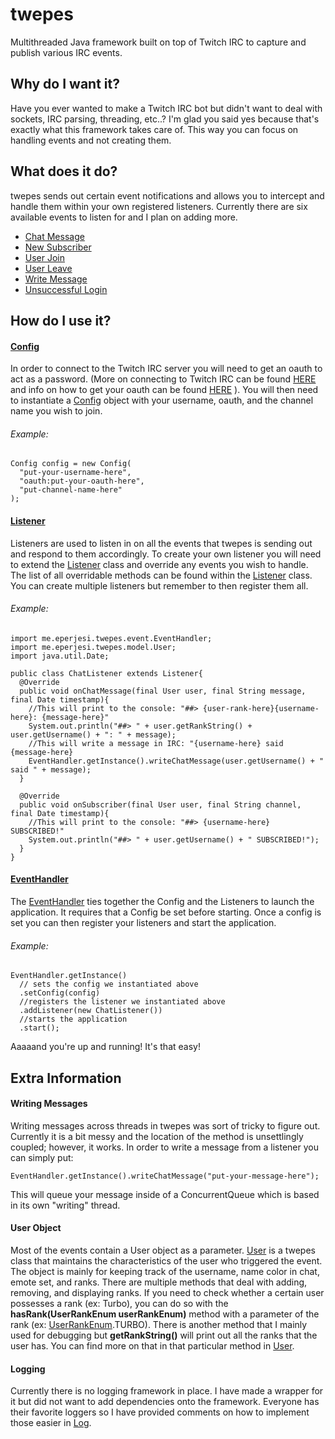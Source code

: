 twepes
===
Multithreaded Java framework built on top of Twitch IRC to capture and publish various IRC events.

## Why do I want it?
Have you ever wanted to make a Twitch IRC bot but didn't want to deal with sockets, IRC parsing, threading, etc..? I'm glad you said yes because that's exactly what this framework takes care of. This way you can focus on handling events and not creating them.

## What does it do?
twepes sends out certain event notifications and allows you to intercept and handle them within your own registered listeners. Currently there are six available events to listen for and I plan on adding more. 

  *  [Chat Message](src/main/java/me/eperjesi/twepes/event/ChatMessageEvent.java)
  *  [New Subscriber](src/main/java/me/eperjesi/twepes/event/SubscriberEvent.java)
  *  [User Join](src/main/java/me/eperjesi/twepes/event/JoinEvent.java)
  *  [User Leave](src/main/java/me/eperjesi/twepes/event/PartEvent.java)
  *  [Write Message](src/main/java/me/eperjesi/twepes/event/WriteMessageEvent.java)
  *  [Unsuccessful Login](src/main/java/me/eperjesi/twepes/event/UnsuccessfulLoginEvent.java)

## How do I use it?

#### [Config](src/main/java/me/eperjesi/twepes/tools/Config.java)
In order to connect to the Twitch IRC server you will need to get an oauth to act as a password. (More on connecting to Twitch IRC can be found [HERE](http://help.twitch.tv/customer/portal/articles/1302780-twitch-irc) and info on how to get your oauth can be found [HERE](http://www.twitchapps.com/tmi/) ). You will then need to instantiate a [Config](src/main/java/me/eperjesi/twepes/tools/Config.java) object with your username, oauth, and the channel name you wish to join. 

###### Example:
```
Config config = new Config(
  "put-your-username-here",
  "oauth:put-your-oauth-here",
  "put-channel-name-here"
);
```

#### [Listener](src/main/java/me/eperjesi/twepes/listener/Listener.java)
Listeners are used to listen in on all the events that twepes is sending out and respond to them accordingly. To create your own listener you will need to extend the [Listener](src/main/java/me/eperjesi/twepes/listener/Listener.java) class and override any events you wish to handle. The list of all overridable methods can be found within the [Listener](src/main/java/me/eperjesi/twepes/listener/Listener.java) class. You can create multiple listeners but remember to then register them all.

###### Example:
```
import me.eperjesi.twepes.event.EventHandler;
import me.eperjesi.twepes.model.User;
import java.util.Date;

public class ChatListener extends Listener{
  @Override
  public void onChatMessage(final User user, final String message, final Date timestamp){
    //This will print to the console: "##> {user-rank-here}{username-here}: {message-here}"
    System.out.println("##> " + user.getRankString() + user.getUsername() + ": " + message);
    //This will write a message in IRC: "{username-here} said {message-here}
    EventHandler.getInstance().writeChatMessage(user.getUsername() + " said " + message);
  }
  
  @Override
  public void onSubscriber(final User user, final String channel, final Date timestamp){
    //This will print to the console: "##> {username-here} SUBSCRIBED!"
    System.out.println("##> " + user.getUsername() + " SUBSCRIBED!");
  }
}
```

#### [EventHandler](src/main/java/me/eperjesi/twepes/event/EventHandler.java)
The [EventHandler](src/main/java/me/eperjesi/twepes/event/EventHandler.java) ties together the Config and the Listeners to launch the application. It requires that a Config be set before starting. Once a config is set you can then register your listeners and start the application. 

###### Example:
```
EventHandler.getInstance()
  // sets the config we instantiated above
  .setConfig(config)
  //registers the listener we instantiated above
  .addListener(new ChatListener())
  //starts the application
  .start();
```
Aaaaand you're up and running! It's that easy!

## Extra Information

#### Writing Messages
Writing messages across threads in twepes was sort of tricky to figure out. Currently it is a bit messy and the location of the method is unsettlingly coupled; however, it works. In order to write a message from a listener you can simply put: 
```
EventHandler.getInstance().writeChatMessage("put-your-message-here");
```

This will queue your message inside of a ConcurrentQueue which is based in its own "writing" thread.

#### User Object
Most of the events contain a User object as a parameter. [User](src/main/java/me/eperjesi/twepes/model/User.java) is a twepes class that maintains the characteristics of the user who triggered the event. The object is mainly for keeping track of the username, name color in chat, emote set, and ranks. There are multiple methods that deal with adding, removing, and displaying ranks. If you need to check whether a certain user possesses a rank (ex: Turbo), you can do so with the **hasRank(UserRankEnum userRankEnum)** method with a parameter of the rank (ex: [UserRankEnum](src/main/java/me/eperjesi/twepes/enums/UserRankEnum.java).TURBO). There is another method that I mainly used for debugging but **getRankString()** will print out all the ranks that the user has. You can find more on that in that particular method in [User](src/main/java/me/eperjesi/twepes/model/User.java).

#### Logging
Currently there is no logging framework in place. I have made a wrapper for it but did not want to add dependencies onto the framework. Everyone has their favorite loggers so I have provided comments on how to implement those easier in [Log](src/main/java/me/eperjesi/twepes/tools/Log.java).
